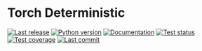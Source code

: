 Torch Deterministic
===================

[![Last release](https://img.shields.io/pypi/v/torch_deterministic.svg)](https://pypi.python.org/pypi/torch_deterministic)
[![Python version](https://img.shields.io/pypi/pyversions/torch_deterministic.svg)](https://pypi.python.org/pypi/torch_deterministic)
[![Documentation](https://img.shields.io/readthedocs/torch_deterministic.svg)](https://torch-deterministic.readthedocs.io/en/latest/)
[![Test status](https://img.shields.io/github/actions/workflow/status/kalekundert/torch_deterministic/test.yml?branch=master)](https://github.com/kalekundert/torch_deterministic/actions)
[![Test coverage](https://img.shields.io/codecov/c/github/kalekundert/torch_deterministic)](https://app.codecov.io/github/kalekundert/torch_deterministic)
[![Last commit](https://img.shields.io/github/last-commit/kalekundert/torch_deterministic?logo=github)](https://github.com/kalekundert/torch_deterministic)
